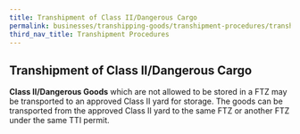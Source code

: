 ```yaml
---
title: Transhipment of Class II/Dangerous Cargo
permalink: businesses/transhipping-goods/transhipment-procedures/transhipment-of-class-II-dangerous-cargo
third_nav_title: Transhipment Procedures 
---
```


## Transhipment of Class II/Dangerous Cargo

   **Class II/Dangerous Goods** which are not allowed to be stored in a FTZ may be transported to an approved Class II yard for storage. The goods can be transported from the approved Class II yard to the same FTZ or another FTZ under the same TTI permit.
